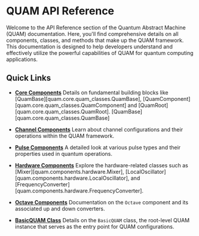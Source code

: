 # QUAM API Reference

Welcome to the API Reference section of the Quantum Abstract Machine (QUAM) documentation. Here, you'll find comprehensive details on all components, classes, and methods that make up the QUAM framework. This documentation is designed to help developers understand and effectively utilize the powerful capabilities of QUAM for quantum computing applications.

## Quick Links

- [**Core Components**](core/quam_classes_API)
  Details on fundamental building blocks like [QuamBase][quam.core.quam_classes.QuamBase], [QuamComponent][quam.core.quam_classes.QuamComponent] and [QuamRoot][quam.core.quam_classes.QuamRoot].
  [QuamBase][quam.core.quam_classes.QuamBase]

- [**Channel Components**](components/channels_API)
  Learn about channel configurations and their operations within the QUAM framework.

- [**Pulse Components**](components/pulses_API)
  A detailed look at various pulse types and their properties used in quantum operations.
- [**Hardware Components**](components/hardware_API)
  Explore the hardware-related classes such as [Mixer][quam.components.hardware.Mixer], [LocalOscillator][quam.components.hardware.LocalOscillator], and [FrequencyConverter][quam.components.hardware.FrequencyConverter].

- [**Octave Components**](components/octave_API)
  Documentation on the `Octave` component and its associated up and down converters.

- [**BasicQUAM Class**](components/basic_quam_API)
  Details on the `BasicQUAM` class, the root-level QUAM instance that serves as the entry point for QUAM configurations.
